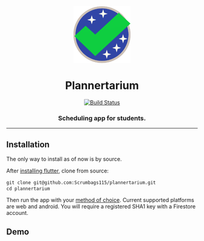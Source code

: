 <div align="center">
<img src="./assets/logo.png" alt="Logo" width="150">
<h1>Plannertarium</h1>
<a href="https://github.com/Scrumbags115/plannertarium/actions"><img src="https://github.com/Scrumbags115/plannertarium/workflows/plannertarium-tests/badge.svg" alt="Build Status"></a>
<h3>Scheduling app for students.</h3>
</div>

---

## Installation
The only way to install as of now is by source.

After [installing flutter](https://docs.flutter.dev/get-started/install), clone from source:
```shell
git clone git@github.com:Scrumbags115/plannertarium.git
cd plannertarium
```
Then run the app with your [method of choice](https://docs.flutter.dev/get-started/test-drive). Current supported platforms are web and android. You will require a registered SHA1 key with a Firestore account.

## Demo
